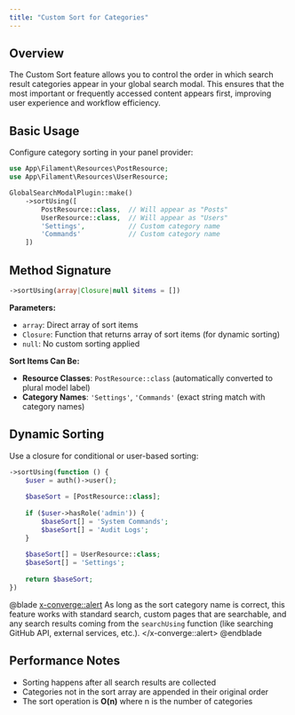 ```yaml
---
title: "Custom Sort for Categories"
---
```


## Overview

The Custom Sort feature allows you to control the order in which search result categories appear in your global search modal. This ensures that the most important or frequently accessed content appears first, improving user experience and workflow efficiency.

## Basic Usage

Configure category sorting in your panel provider:

```php
use App\Filament\Resources\PostResource;
use App\Filament\Resources\UserResource;

GlobalSearchModalPlugin::make()
    ->sortUsing([
        PostResource::class,  // Will appear as "Posts" 
        UserResource::class,  // Will appear as "Users"
        'Settings',           // Custom category name
        'Commands'            // Custom category name
    ])
```

## Method Signature

```php
->sortUsing(array|Closure|null $items = [])
```

**Parameters:**
- `array`: Direct array of sort items
- `Closure`: Function that returns array of sort items (for dynamic sorting)
- `null`: No custom sorting applied

**Sort Items Can Be:**
- **Resource Classes**: `PostResource::class` (automatically converted to plural model label)
- **Category Names**: `'Settings'`, `'Commands'` (exact string match with category names)

## Dynamic Sorting

Use a closure for conditional or user-based sorting:

```php
->sortUsing(function () {
    $user = auth()->user();
    
    $baseSort = [PostResource::class];
    
    if ($user->hasRole('admin')) {
        $baseSort[] = 'System Commands';
        $baseSort[] = 'Audit Logs';
    }
    
    $baseSort[] = UserResource::class;
    $baseSort[] = 'Settings';
    
    return $baseSort;
})
```

@blade
<x-converge::alert>
    As long as the sort category name is correct, this feature works with standard search, custom pages that are searchable, and any search results coming from the `searchUsing` function (like searching GitHub API, external services, etc.).
</x-converge::alert>
@endblade

## Performance Notes

- Sorting happens after all search results are collected
- Categories not in the sort array are appended in their original order
- The sort operation is **O(n)** where n is the number of categories

